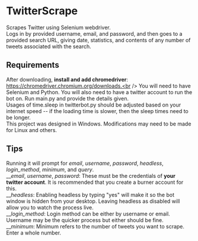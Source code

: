 # TwitterScrape
Scrapes Twitter using Selenium webdriver.<br />
Logs in by provided username, email, and password, and then goes to a provided search URL, giving date, statistics, and contents of any number of tweets associated with the search.

## Requirements
After downloading, **install and add chromedriver**: https://chromedriver.chromium.org/downloads.<br />
You will need to have Selenium and Python. 
You will also need to have a twitter account to run the bot on. Run main.py and provide the details given.<br />
Usages of time.sleep in twitterbot.py should be adjusted based on your internet speed -- if the loading time is slower, then the sleep times need to be longer. <br />
This project was designed in Windows. Modifications may need to be made for Linux and others.  

## Tips
Running it will prompt for *email*, *username*, *password*, *headless*, *login_method*, *minimum*, and *query*.<br />
__*email*, *username*, *password*: These must be the credentials of **your twitter account**. It is recommended that you create a burner account for this. <br />
__*headless*: Enabling headless by typing "yes" will make it so the bot window is hidden from your desktop. Leaving headless as disabled will allow you to watch the process live.<br />
__*login_method*: Login method can be either by username or email. Username may be the quicker process but either should be fine. <br />
__*minimum*: Minimum refers to the number of tweets you want to scrape. Enter a whole number.

